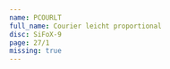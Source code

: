 ```yaml
---
name: PCOURLT
full_name: Courier leicht proportional
disc: SiFoX-9
page: 27/1
missing: true
---
```

